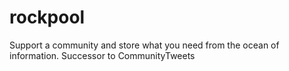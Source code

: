 # rockpool
Support a community and store what you need from the ocean of information. Successor to CommunityTweets
